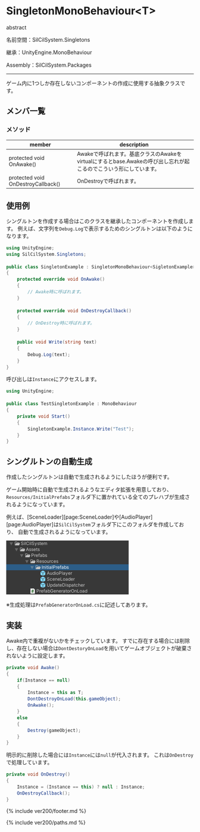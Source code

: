 # SingletonMonoBehaviour\<T>

abstract

名前空間：SilCilSystem.Singletons

継承：UnityEngine.MonoBehaviour

Assembly：SilCilSystem.Packages

---

ゲーム内に1つしか存在しないコンポーネントの作成に使用する抽象クラスです。

## メンバ一覧

### メソッド

|member|description|
|-|-|
|protected void OnAwake()|Awakeで呼ばれます。基底クラスのAwakeをvirtualにするとbase.Awakeの呼び出し忘れが起こるのでこういう形にしています。|
|protected void OnDestroyCallback()|OnDestroyで呼ばれます。|

## 使用例

シングルトンを作成する場合はこのクラスを継承したコンポーネントを作成します。
例えば、文字列を`Debug.Log`で表示するためのシングルトンは以下のようになります。

```cs
using UnityEngine;
using SilCilSystem.Singletons;

public class SingletonExample : SingletonMonoBehaviour<SigletonExample>
{
    protected override void OnAwake()
    {
        // Awake時に呼ばれます。
    }

    protected override void OnDestroyCallback()
    {
        // OnDestroy時に呼ばれます。
    }

    public void Write(string text)
    {
        Debug.Log(text);
    }
}
```

呼び出しは`Instance`にアクセスします。

```cs
using UnityEngine;

public class TestSingletonExample : MonoBehaviour
{
    private void Start()
    {
        SingletonExample.Instance.Write("Test");
    }
}
```

## シングルトンの自動生成

作成したシングルトンは自動で生成されるようにしたほうが便利です。

ゲーム開始時に自動で生成されるようなエディタ拡張を用意しており、
`Resources/InitialPrefabs`フォルダ下に置かれている全てのプレハブが生成されるようになっています。

例えば、[SceneLoader][page:SceneLoader]や[AudioPlayer][page:AudioPlayer]は`SilCilSystem`フォルダ下にこのフォルダを作成しており、
自動で生成されるようになっています。

![InitialPrefabs][fig:InitialPrefabs]

※生成処理は`PrefabGeneratorOnLoad.cs`に記述してあります。

## 実装

Awake内で重複がないかをチェックしています。
すでに存在する場合には削除し、存在しない場合は`DontDestoryOnLoad`を用いてゲームオブジェクトが破棄されないように設定します。

```cs
private void Awake()
{
    if(Instance == null)
    {
        Instance = this as T;
        DontDestroyOnLoad(this.gameObject);
        OnAwake();
    }
    else
    {
        Destroy(gameObject);
    }
}
```

明示的に削除した場合には`Instance`には`null`が代入されます。
これは`OnDestroy`で処理しています。

```cs
private void OnDestroy()
{
    Instance = (Instance == this) ? null : Instance;
    OnDestroyCallback();
}
```

<!--- footer --->

{% include ver200/footer.md %}

<!--- 参照 --->

{% include ver200/paths.md %}

[fig:InitialPrefabs]: Figures/InitialPrefabs.png
